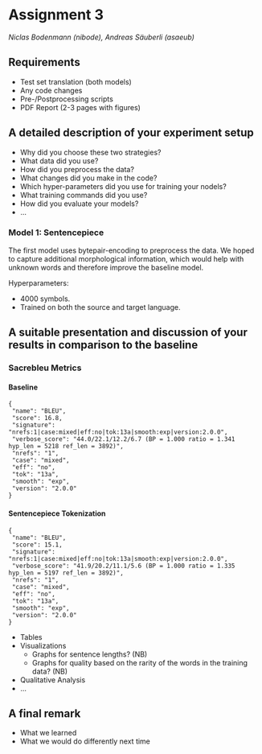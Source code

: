 # Assignment 3
*Niclas Bodenmann (nibode), Andreas Säuberli (asaeub)*

## Requirements

- Test set translation (both models)
- Any code changes
- Pre-/Postprocessing scripts
- PDF Report (2-3 pages with figures)

## A detailed description of your experiment setup

- Why did you choose these two strategies?
- What data did you use?
- How did you preprocess the data?
- What changes did you make in the code?
- Which hyper-parameters did you use for training your nodels?
- What training commands did you use?
- How did you evaluate your models?
- ...

### Model 1: Sentencepiece

The first model uses bytepair-encoding to preprocess the data. We hoped to capture additional morphological information, which would help with unknown words and therefore improve the baseline model.

Hyperparameters:
- 4000 symbols.
- Trained on both the source and target language.


## A suitable presentation and discussion of your results in comparison to the baseline

### Sacrebleu Metrics

#### Baseline
```
{
 "name": "BLEU",
 "score": 16.8,
 "signature": "nrefs:1|case:mixed|eff:no|tok:13a|smooth:exp|version:2.0.0",
 "verbose_score": "44.0/22.1/12.2/6.7 (BP = 1.000 ratio = 1.341 hyp_len = 5218 ref_len = 3892)",
 "nrefs": "1",
 "case": "mixed",
 "eff": "no",
 "tok": "13a",
 "smooth": "exp",
 "version": "2.0.0"
}
```

#### Sentencepiece Tokenization

```
{
 "name": "BLEU",
 "score": 15.1,
 "signature": "nrefs:1|case:mixed|eff:no|tok:13a|smooth:exp|version:2.0.0",
 "verbose_score": "41.9/20.2/11.1/5.6 (BP = 1.000 ratio = 1.335 hyp_len = 5197 ref_len = 3892)",
 "nrefs": "1",
 "case": "mixed",
 "eff": "no",
 "tok": "13a",
 "smooth": "exp",
 "version": "2.0.0"
}
```

- Tables
- Visualizations
    - Graphs for sentence lengths? (NB)
    - Graphs for quality based on the rarity of the words in the training data? (NB)
- Qualitative Analysis
- ...

## A final remark

- What we learned
- What we would do differently next time

